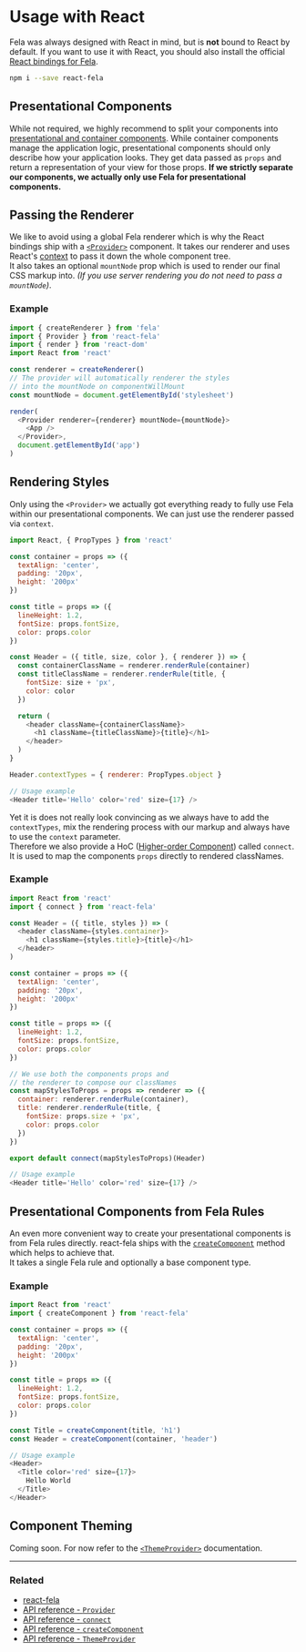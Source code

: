 # Usage with React

Fela was always designed with React in mind, but is **not** bound to React by default. If you want to use it with React, you should also install the official [React bindings for Fela](https://github.com/rofrischmann/fela/tree/master/packages/react-fela).

```sh
npm i --save react-fela
```

## Presentational Components
While not required, we highly recommend to split your components into [presentational and container components](https://medium.com/@dan_abramov/smart-and-dumb-components-7ca2f9a7c7d0#.67qfcbme5).
While container components manage the application logic, presentational components should only describe how your application looks. They get data passed as `props` and return a representation of your view for those props.
**If we strictly separate our components, we actually only use Fela for presentational components.**

## Passing the Renderer
We like to avoid using a global Fela renderer which is why the React bindings ship with a  [`<Provider>`](https://github.com/rofrischmann/fela/tree/master/packages/react-fela/docs/api/fela/Provider.md) component. It takes our renderer and uses React's [context](https://facebook.github.io/react/docs/context.html) to pass it down the whole component tree.<br>
It also takes an optional `mountNode` prop which is used to render our final CSS markup into. *(If you use server rendering you do not need to pass a `mountNode`)*.

### Example

```javascript
import { createRenderer } from 'fela'
import { Provider } from 'react-fela'
import { render } from 'react-dom'
import React from 'react'

const renderer = createRenderer()
// The provider will automatically renderer the styles
// into the mountNode on componentWillMount
const mountNode = document.getElementById('stylesheet')

render(
  <Provider renderer={renderer} mountNode={mountNode}>
    <App />
  </Provider>,
  document.getElementById('app')
)
```

## Rendering Styles
Only using the `<Provider>` we actually got everything ready to fully use Fela within our presentational components. We can just use the renderer passed via `context`.

```javascript
import React, { PropTypes } from 'react'

const container = props => ({
  textAlign: 'center',
  padding: '20px',
  height: '200px'
})

const title = props => ({
  lineHeight: 1.2,
  fontSize: props.fontSize,
  color: props.color
})

const Header = ({ title, size, color }, { renderer }) => {
  const containerClassName = renderer.renderRule(container)
  const titleClassName = renderer.renderRule(title, {
    fontSize: size + 'px',
    color: color
  })

  return (
    <header className={containerClassName}>
      <h1 className={titleClassName}>{title}</h1>
    </header>
  )
}

Header.contextTypes = { renderer: PropTypes.object }

// Usage example
<Header title='Hello' color='red' size={17} />
```

Yet it is does not really look convincing as we always have to add the `contextTypes`, mix the rendering process with our markup and always have to use the `context` parameter.<br>
Therefore we also provide a HoC ([Higher-order Component](https://medium.com/@dan_abramov/mixins-are-dead-long-live-higher-order-components-94a0d2f9e750#.njbld18x8)) called `connect`. It is used to map the components `props` directly to rendered classNames.

### Example
```javascript
import React from 'react'
import { connect } from 'react-fela'

const Header = ({ title, styles }) => (
  <header className={styles.container}>
    <h1 className={styles.title}>{title}</h1>
  </header>
)

const container = props => ({
  textAlign: 'center',
  padding: '20px',
  height: '200px'
})

const title = props => ({
  lineHeight: 1.2,
  fontSize: props.fontSize,
  color: props.color
})

// We use both the components props and
// the renderer to compose our classNames
const mapStylesToProps = props => renderer => ({
  container: renderer.renderRule(container),
  title: renderer.renderRule(title, {
    fontSize: props.size + 'px',
    color: props.color
  })
})

export default connect(mapStylesToProps)(Header)

// Usage example
<Header title='Hello' color='red' size={17} />
```

## Presentational Components from Fela Rules
An even more convenient way to create your presentational components is from Fela rules directly. react-fela ships with the [`createComponent`](https://github.com/rofrischmann/fela/tree/master/packages/react-fela/docs/createComponent.md) method which helps to achieve that.<br> It takes a single Fela rule and optionally a base component type.

### Example
```javascript
import React from 'react'
import { createComponent } from 'react-fela'

const container = props => ({
  textAlign: 'center',
  padding: '20px',
  height: '200px'
})

const title = props => ({
  lineHeight: 1.2,
  fontSize: props.fontSize,
  color: props.color
})

const Title = createComponent(title, 'h1')
const Header = createComponent(container, 'header')

// Usage example
<Header>
  <Title color='red' size={17}>
    Hello World
  </Title>
</Header>
```

## Component Theming
Coming soon. For now refer to the [`<ThemeProvider>`](https://github.com/rofrischmann/fela/tree/master/packages/react-fela/docs/ThemeProvider.md) documentation.
<br>

---

### Related
* [react-fela](https://github.com/rofrischmann/fela/tree/master/packages/react-fela)
* [API reference - `Provider` ](https://github.com/rofrischmann/fela/tree/master/packages/react-fela/docs/Provider.md)
* [API reference - `connect` ](https://github.com/rofrischmann/fela/tree/master/packages/react-fela/docs/connect.md)
* [API reference - `createComponent` ](https://github.com/rofrischmann/fela/tree/master/packages/react-fela/docs/createComponent.md)
* [API reference - `ThemeProvider`](https://github.com/rofrischmann/fela/tree/master/packages/react-fela/docs/ThemeProvider.md)
